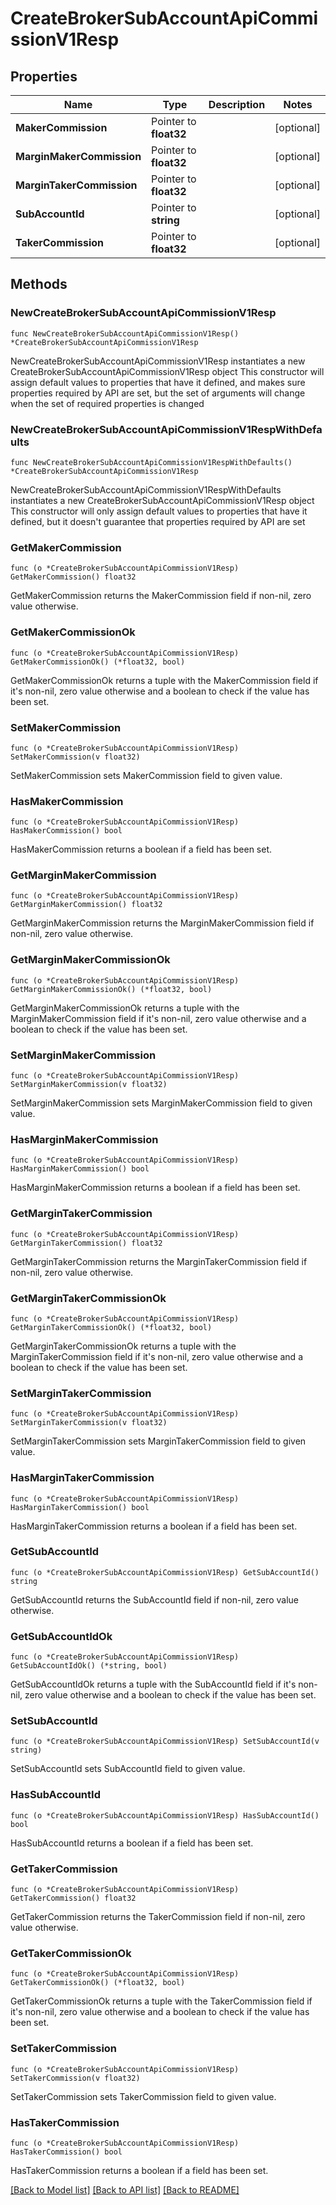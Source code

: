 # CreateBrokerSubAccountApiCommissionV1Resp

## Properties

Name | Type | Description | Notes
------------ | ------------- | ------------- | -------------
**MakerCommission** | Pointer to **float32** |  | [optional] 
**MarginMakerCommission** | Pointer to **float32** |  | [optional] 
**MarginTakerCommission** | Pointer to **float32** |  | [optional] 
**SubAccountId** | Pointer to **string** |  | [optional] 
**TakerCommission** | Pointer to **float32** |  | [optional] 

## Methods

### NewCreateBrokerSubAccountApiCommissionV1Resp

`func NewCreateBrokerSubAccountApiCommissionV1Resp() *CreateBrokerSubAccountApiCommissionV1Resp`

NewCreateBrokerSubAccountApiCommissionV1Resp instantiates a new CreateBrokerSubAccountApiCommissionV1Resp object
This constructor will assign default values to properties that have it defined,
and makes sure properties required by API are set, but the set of arguments
will change when the set of required properties is changed

### NewCreateBrokerSubAccountApiCommissionV1RespWithDefaults

`func NewCreateBrokerSubAccountApiCommissionV1RespWithDefaults() *CreateBrokerSubAccountApiCommissionV1Resp`

NewCreateBrokerSubAccountApiCommissionV1RespWithDefaults instantiates a new CreateBrokerSubAccountApiCommissionV1Resp object
This constructor will only assign default values to properties that have it defined,
but it doesn't guarantee that properties required by API are set

### GetMakerCommission

`func (o *CreateBrokerSubAccountApiCommissionV1Resp) GetMakerCommission() float32`

GetMakerCommission returns the MakerCommission field if non-nil, zero value otherwise.

### GetMakerCommissionOk

`func (o *CreateBrokerSubAccountApiCommissionV1Resp) GetMakerCommissionOk() (*float32, bool)`

GetMakerCommissionOk returns a tuple with the MakerCommission field if it's non-nil, zero value otherwise
and a boolean to check if the value has been set.

### SetMakerCommission

`func (o *CreateBrokerSubAccountApiCommissionV1Resp) SetMakerCommission(v float32)`

SetMakerCommission sets MakerCommission field to given value.

### HasMakerCommission

`func (o *CreateBrokerSubAccountApiCommissionV1Resp) HasMakerCommission() bool`

HasMakerCommission returns a boolean if a field has been set.

### GetMarginMakerCommission

`func (o *CreateBrokerSubAccountApiCommissionV1Resp) GetMarginMakerCommission() float32`

GetMarginMakerCommission returns the MarginMakerCommission field if non-nil, zero value otherwise.

### GetMarginMakerCommissionOk

`func (o *CreateBrokerSubAccountApiCommissionV1Resp) GetMarginMakerCommissionOk() (*float32, bool)`

GetMarginMakerCommissionOk returns a tuple with the MarginMakerCommission field if it's non-nil, zero value otherwise
and a boolean to check if the value has been set.

### SetMarginMakerCommission

`func (o *CreateBrokerSubAccountApiCommissionV1Resp) SetMarginMakerCommission(v float32)`

SetMarginMakerCommission sets MarginMakerCommission field to given value.

### HasMarginMakerCommission

`func (o *CreateBrokerSubAccountApiCommissionV1Resp) HasMarginMakerCommission() bool`

HasMarginMakerCommission returns a boolean if a field has been set.

### GetMarginTakerCommission

`func (o *CreateBrokerSubAccountApiCommissionV1Resp) GetMarginTakerCommission() float32`

GetMarginTakerCommission returns the MarginTakerCommission field if non-nil, zero value otherwise.

### GetMarginTakerCommissionOk

`func (o *CreateBrokerSubAccountApiCommissionV1Resp) GetMarginTakerCommissionOk() (*float32, bool)`

GetMarginTakerCommissionOk returns a tuple with the MarginTakerCommission field if it's non-nil, zero value otherwise
and a boolean to check if the value has been set.

### SetMarginTakerCommission

`func (o *CreateBrokerSubAccountApiCommissionV1Resp) SetMarginTakerCommission(v float32)`

SetMarginTakerCommission sets MarginTakerCommission field to given value.

### HasMarginTakerCommission

`func (o *CreateBrokerSubAccountApiCommissionV1Resp) HasMarginTakerCommission() bool`

HasMarginTakerCommission returns a boolean if a field has been set.

### GetSubAccountId

`func (o *CreateBrokerSubAccountApiCommissionV1Resp) GetSubAccountId() string`

GetSubAccountId returns the SubAccountId field if non-nil, zero value otherwise.

### GetSubAccountIdOk

`func (o *CreateBrokerSubAccountApiCommissionV1Resp) GetSubAccountIdOk() (*string, bool)`

GetSubAccountIdOk returns a tuple with the SubAccountId field if it's non-nil, zero value otherwise
and a boolean to check if the value has been set.

### SetSubAccountId

`func (o *CreateBrokerSubAccountApiCommissionV1Resp) SetSubAccountId(v string)`

SetSubAccountId sets SubAccountId field to given value.

### HasSubAccountId

`func (o *CreateBrokerSubAccountApiCommissionV1Resp) HasSubAccountId() bool`

HasSubAccountId returns a boolean if a field has been set.

### GetTakerCommission

`func (o *CreateBrokerSubAccountApiCommissionV1Resp) GetTakerCommission() float32`

GetTakerCommission returns the TakerCommission field if non-nil, zero value otherwise.

### GetTakerCommissionOk

`func (o *CreateBrokerSubAccountApiCommissionV1Resp) GetTakerCommissionOk() (*float32, bool)`

GetTakerCommissionOk returns a tuple with the TakerCommission field if it's non-nil, zero value otherwise
and a boolean to check if the value has been set.

### SetTakerCommission

`func (o *CreateBrokerSubAccountApiCommissionV1Resp) SetTakerCommission(v float32)`

SetTakerCommission sets TakerCommission field to given value.

### HasTakerCommission

`func (o *CreateBrokerSubAccountApiCommissionV1Resp) HasTakerCommission() bool`

HasTakerCommission returns a boolean if a field has been set.


[[Back to Model list]](../README.md#documentation-for-models) [[Back to API list]](../README.md#documentation-for-api-endpoints) [[Back to README]](../README.md)


